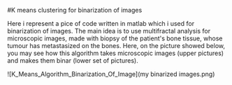 #K means clustering for binarization of images

<div>
<p align="justified">Here i represent a pice of code written in matlab which i used for binarization of images. The main idea is to use multifractal analysis for microscopic images, made with biopsy of the patient's bone tissue, whose tumour has metastasized on the bones. Here, on the picture showed below, you may see how this algorithm takes microscopic images (upper pictures) and makes them binar (lower set of pictures). </p>
</div>

![K_Means_Algorithm_Binarization_Of_Image](my binarized images.png)
